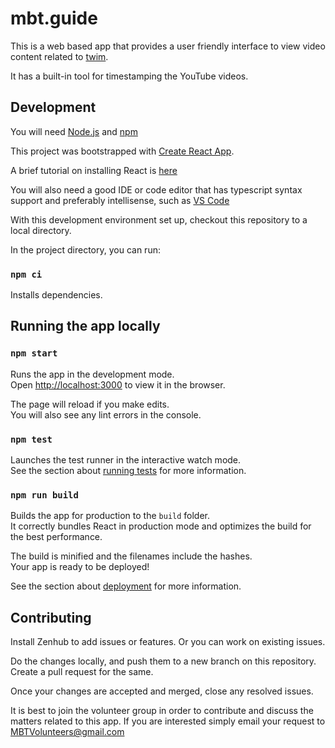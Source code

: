 # mbt.guide

This is a web based app that provides a user friendly interface to view video content related to [twim](http://dhammasukha.org).

It has a built-in tool for timestamping the YouTube videos.

## Development

You will need [Node.js](https://nodejs.org/en/) and [npm](https://docs.npmjs.com/downloading-and-installing-node-js-and-npm)

This project was bootstrapped with [Create React App](https://github.com/facebook/create-react-app).

A brief tutorial on installing React is [here](https://www.freecodecamp.org/news/install-react-with-create-react-app/)

You will also need a good IDE or code editor that has typescript syntax support and preferably intellisense, such as [VS Code](https://code.visualstudio.com/download)

With this development environment set up, checkout this repository to a local directory.

In the project directory, you can run:

### `npm ci`

Installs dependencies.

## Running the app locally

### `npm start`

Runs the app in the development mode.<br>
Open [http://localhost:3000](http://localhost:3000) to view it in the browser.

The page will reload if you make edits.<br>
You will also see any lint errors in the console.

### `npm test`

Launches the test runner in the interactive watch mode.<br>
See the section about [running tests](https://facebook.github.io/create-react-app/docs/running-tests) for more information.

### `npm run build`

Builds the app for production to the `build` folder.<br>
It correctly bundles React in production mode and optimizes the build for the best performance.

The build is minified and the filenames include the hashes.<br>
Your app is ready to be deployed!

See the section about [deployment](https://facebook.github.io/create-react-app/docs/deployment) for more information.

## Contributing

Install Zenhub to add issues or features. Or you can work on existing issues.

Do the changes locally, and push them to a new branch on this repository. Create a pull request for the same.

Once your changes are accepted and merged, close any resolved issues.

It is best to join the volunteer group in order to contribute and discuss the matters related to this app. If you are interested simply email your request to MBTVolunteers@gmail.com
